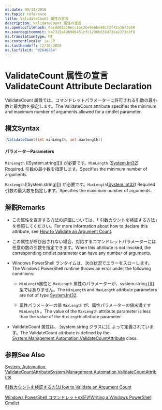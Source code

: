 ```yaml
---
ms.date: 09/13/2016
ms.topic: reference
title: ValidateCount 属性の宣言
description: ValidateCount 属性の宣言
ms.openlocfilehash: 6acdd02a10ecc1bc2be0e6be88cf2f42a3673eb8
ms.sourcegitcommit: ba7315a496986451cfc1296b659d73ea2373d3f0
ms.translationtype: MT
ms.contentlocale: ja-JP
ms.lasthandoff: 12/10/2020
ms.locfileid: "92646264"
---
```

# <a name="validatecount-attribute-declaration"></a><span data-ttu-id="58d18-103">ValidateCount 属性の宣言</span><span class="sxs-lookup"><span data-stu-id="58d18-103">ValidateCount Attribute Declaration</span></span>

<span data-ttu-id="58d18-104">ValidateCount 属性では、コマンドレットパラメーターに許可される引数の最小数と最大数を指定します。</span><span class="sxs-lookup"><span data-stu-id="58d18-104">The ValidateCount attribute specifies the minimum and maximum number of arguments allowed for a cmdlet parameter.</span></span>

## <a name="syntax"></a><span data-ttu-id="58d18-105">構文</span><span class="sxs-lookup"><span data-stu-id="58d18-105">Syntax</span></span>

```csharp
[ValidateCount(int minLength, int maxlength)]
```

#### <a name="parameters"></a><span data-ttu-id="58d18-106">パラメーター</span><span class="sxs-lookup"><span data-stu-id="58d18-106">Parameters</span></span>

<span data-ttu-id="58d18-107">`MinLength` ([System.string][]) が必要です。</span><span class="sxs-lookup"><span data-stu-id="58d18-107">`MinLength` ([System.Int32][]) Required.</span></span> <span data-ttu-id="58d18-108">引数の最小数を指定します。</span><span class="sxs-lookup"><span data-stu-id="58d18-108">Specifies the minimum number of arguments.</span></span>

<span data-ttu-id="58d18-109">`MaxLength`([System.string][]) が必要です。</span><span class="sxs-lookup"><span data-stu-id="58d18-109">`MaxLength`([System.Int32][]) Required.</span></span> <span data-ttu-id="58d18-110">引数の最大数を指定します。</span><span class="sxs-lookup"><span data-stu-id="58d18-110">Specifies the maximum number of arguments.</span></span>

## <a name="remarks"></a><span data-ttu-id="58d18-111">解説</span><span class="sxs-lookup"><span data-stu-id="58d18-111">Remarks</span></span>

- <span data-ttu-id="58d18-112">この属性を宣言する方法の詳細については、「 [引数カウントを検証する方法][]」を参照してください。</span><span class="sxs-lookup"><span data-stu-id="58d18-112">For more information about how to declare this attribute, see [How to Validate an Argument Count][].</span></span>

- <span data-ttu-id="58d18-113">この属性が呼び出されない場合、対応するコマンドレットパラメーターには任意の数の引数を指定できます。</span><span class="sxs-lookup"><span data-stu-id="58d18-113">When this attribute is not invoked, the corresponding cmdlet parameter can have any number of arguments.</span></span>

- <span data-ttu-id="58d18-114">Windows PowerShell ランタイムは、次の状況でエラーをスローします。</span><span class="sxs-lookup"><span data-stu-id="58d18-114">The Windows PowerShell runtime throws an error under the following conditions:</span></span>

  - <span data-ttu-id="58d18-115">`MinLength`属性と `MaxLength` 属性のパラメーターが、system.string [][]型ではありません。</span><span class="sxs-lookup"><span data-stu-id="58d18-115">The `MinLength` and `MaxLength` attribute parameters are not of type [System.Int32][].</span></span>

  - <span data-ttu-id="58d18-116">属性パラメーターの値 `MaxLength` が、属性パラメーターの値未満です `MinLength` 。</span><span class="sxs-lookup"><span data-stu-id="58d18-116">The value of the `MaxLength` attribute parameter is less than the value of the `MinLength` attribute parameter.</span></span>

- <span data-ttu-id="58d18-117">ValidateCount 属性は、 [system.string クラスに][] よって定義されています。</span><span class="sxs-lookup"><span data-stu-id="58d18-117">The ValidateCount attribute is defined by the [System.Management.Automation.ValidateCountAttribute][] class.</span></span>

## <a name="see-also"></a><span data-ttu-id="58d18-118">参照</span><span class="sxs-lookup"><span data-stu-id="58d18-118">See Also</span></span>

<span data-ttu-id="58d18-119">[System. Automation. ValidateCountAttribute][]</span><span class="sxs-lookup"><span data-stu-id="58d18-119">[System.Management.Automation.ValidateCountAttribute][]</span></span>

<span data-ttu-id="58d18-120">[引数カウントを検証する方法][]</span><span class="sxs-lookup"><span data-stu-id="58d18-120">[How to Validate an Argument Count][]</span></span>

<span data-ttu-id="58d18-121">[Windows PowerShell コマンドレットの記述][]</span><span class="sxs-lookup"><span data-stu-id="58d18-121">[Writing a Windows PowerShell Cmdlet][]</span></span>

[引数カウントを検証する方法]: how-to-validate-an-argument-count.md
[How to Validate an Argument Count]: how-to-validate-an-argument-count.md
[Windows PowerShell コマンドレットの記述]: writing-a-windows-powershell-cmdlet.md
[Writing a Windows PowerShell Cmdlet]: writing-a-windows-powershell-cmdlet.md

[System.Int32]: /dotnet/api/System.Int32
[System. Automation. ValidateCountAttribute]: /dotnet/api/System.Management.Automation.ValidateCountAttribute
[System.Management.Automation.ValidateCountAttribute]: /dotnet/api/System.Management.Automation.ValidateCountAttribute
